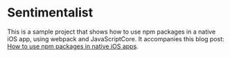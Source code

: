 # Sentimentalist

This is a sample project that shows how to use npm packages in a native iOS app, using webpack and JavaScriptCore.
It accompanies this blog post: [How to use npm packages in native iOS apps](https://medium.com/the-smyth-group/how-to-use-npm-packages-in-native-ios-apps-9af7e31d8345).
